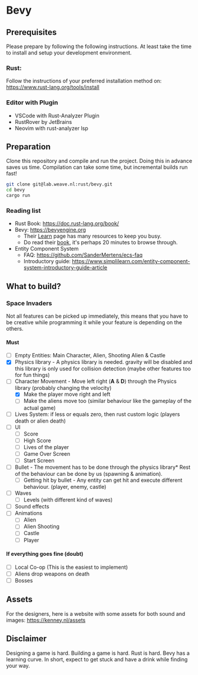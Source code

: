# Bevy

## Prerequisites

Please prepare by following the following instructions. At least take the time to install and setup your development environment.

### Rust:

Follow the instructions of your preferred installation method on: https://www.rust-lang.org/tools/install

### Editor with Plugin

- VSCode with Rust-Analyzer Plugin
- RustRover by JetBrains
- Neovim with rust-analyzer lsp

## Preparation

Clone this repository and compile and run the project. Doing this in advance saves us time. Compilation can take some time, but incremental builds run fast! 

```sh
git clone git@lab.weave.nl:rust/bevy.git
cd bevy
cargo run
```

### Reading list

- Rust Book: https://doc.rust-lang.org/book/
- Bevy: https://bevyengine.org
    - Their [Learn](https://bevyengine.org/learn/) page has many resources to keep you busy.
    - Do read their [book](https://bevyengine.org/learn/book/introduction/), it's perhaps 20 minutes to browse through.
- Entity Component System
    - FAQ: https://github.com/SanderMertens/ecs-faq
    - Introductory guide: https://www.simplilearn.com/entity-component-system-introductory-guide-article

## What to build?
### Space Invaders

Not all features can be picked up immediately, this means that you have to be creative while programming it while your feature is depending on the others.
#### Must
- [ ] Empty Entities: Main Character, Alien, Shooting Alien & Castle
- [x] Physics library - A physics library is needed. gravity will be disabled and this library is only used for collision detection (maybe other features too for fun things)
- [ ] Character Movement - Move left right (**A** & **D**) through the Physics library (probably changing the velocity) 
  - [x] Make the player move right and left 
  - [ ] Make the aliens move too (similar behaviour like the gameplay of the actual game)
- [ ] Lives System: if less or equals zero, then rust custom logic (players death or alien death)
- [ ] UI
  - [ ] Score
  - [ ] High Score
  - [ ] Lives of the player
  - [ ] Game Over Screen
  - [ ] Start Screen
- [ ] Bullet - The movement has to be done through the physics library* Rest of the behaviour can be done by us (spawning & animation).  
  - [ ] Getting hit by bullet - Any entity can get hit and execute different behaviour. (player, enemy, castle)
- [ ] Waves
  - [ ] Levels (with different kind of waves)
- [ ] Sound effects
- [ ] Animations
  - [ ] Alien
  - [ ] Alien Shooting
  - [ ] Castle
  - [ ] Player

#### If everything goes fine (doubt) 
- [ ] Local Co-op (This is the easiest to implement)
- [ ] Aliens drop weapons on death
- [ ] Bosses

## Assets

For the designers, here is a website with some assets for both sound and images: https://kenney.nl/assets

## Disclaimer

Designing a game is hard. Building a game is hard. Rust is hard. Bevy has a learning curve. In short, expect to get stuck and have a drink while finding your way.
